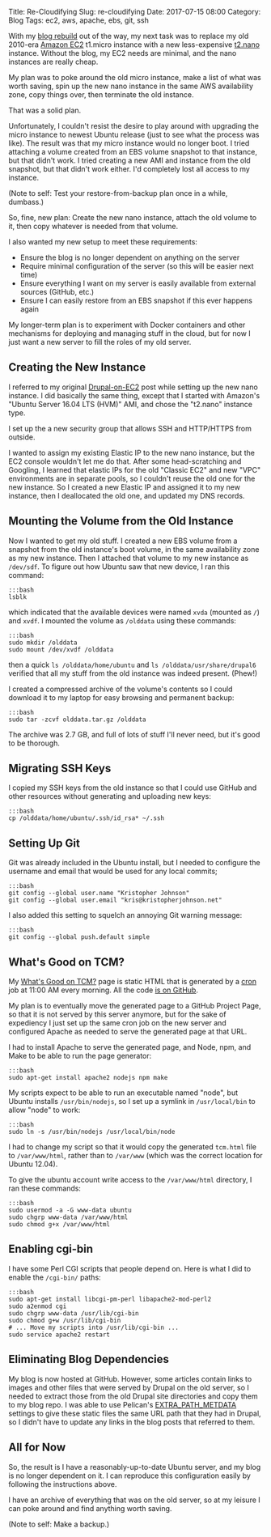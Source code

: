 Title: Re-Cloudifying
Slug: re-cloudifying
Date: 2017-07-15 08:00
Category: Blog
Tags: ec2, aws, apache, ebs, git, ssh


With my [blog rebuild](/rebuilding-my-blog-again.html) out of the way, my next task was to replace my old 2010-era [Amazon EC2](https://en.wikipedia.org/wiki/Amazon_Elastic_Compute_Cloud) t1.micro instance with a new less-expensive [t2.nano](https://aws.amazon.com/blogs/aws/ec2-update-t2-nano-instances-now-available/) instance.  Without the blog, my EC2 needs are minimal, and the nano instances are really cheap.

My plan was to poke around the old micro instance, make a list of what was worth saving, spin up the new nano instance in the same AWS availability zone, copy things over, then terminate the old instance.

That was a solid plan.

Unfortunately, I couldn't resist the desire to play around with upgrading the micro instance to newest Ubuntu release (just to see what the process was like).  The result was that my micro instance would no longer boot.  I tried attaching a volume created from an EBS volume snapshot to that instance, but that didn't work.  I tried creating a new AMI and instance from the old snapshot, but that didn't work either.  I'd completely lost all access to my instance.

(Note to self: Test your restore-from-backup plan once in a while, dumbass.)

So, fine, new plan: Create the new nano instance, attach the old volume to it, then copy whatever is needed from that volume.

I also wanted my new setup to meet these requirements:

- Ensure the blog is no longer dependent on anything on the server
- Require minimal configuration of the server (so this will be easier next time)
- Ensure everything I want on my server is easily available from external sources (GitHub, etc.)
- Ensure I can easily restore from an EBS snapshot if this ever happens again

My longer-term plan is to experiment with Docker containers and other mechanisms for deploying and managing stuff in the cloud, but for now I just want a new server to fill the roles of my old server.


Creating the New Instance
-------------------------

I referred to my original [Drupal-on-EC2](https://undefinedvalue.com/setting-drupal-6-ubuntu-1010-ec2.html) post while setting up the new nano instance.  I did basically the same thing, except that I started with Amazon's "Ubuntu Server 16.04 LTS (HVM)" AMI, and chose the "t2.nano" instance type.

I set up the a new security group that allows SSH and HTTP/HTTPS from outside.

I wanted to assign my existing Elastic IP to the new nano instance, but the EC2 console wouldn't let me do that.  After some head-scratching and Googling, I learned that elastic IPs for the old "Classic EC2" and new "VPC" environments are in separate pools, so I couldn't reuse the old one for the new instance.  So I created a new Elastic IP and assigned it to my new instance, then I deallocated the old one, and updated my DNS records.


Mounting the Volume from the Old Instance
-----------------------------------------

Now I wanted to get my old stuff.  I created a new EBS volume from a snapshot from the old instance's boot volume, in the same availability zone as my new instance.  Then I attached that volume to my new instance as `/dev/sdf`.  To figure out how Ubuntu saw that new device, I ran this command:

    :::bash
    lsblk

which indicated that the available devices were named `xvda` (mounted as `/`) and `xvdf`.  I mounted the volume as `/olddata` using these commands:

    :::bash
    sudo mkdir /olddata
    sudo mount /dev/xvdf /olddata

then a quick `ls /olddata/home/ubuntu` and `ls /olddata/usr/share/drupal6` verified that all my stuff from the old instance was indeed present. (Phew!)

I created a compressed archive of the volume's contents so I could download it to my laptop for easy browsing and permanent backup:

    :::bash
    sudo tar -zcvf olddata.tar.gz /olddata

The archive was 2.7 GB, and full of lots of stuff I'll never need, but it's good to be thorough.


Migrating SSH Keys
------------------

I copied my SSH keys from the old instance so that I could use GitHub and other resources without generating and uploading new keys:

    :::bash
    cp /olddata/home/ubuntu/.ssh/id_rsa* ~/.ssh


Setting Up Git
--------------

Git was already included in the Ubuntu install, but I needed to configure the username and email that would be used for any local commits;

    :::bash
    git config --global user.name "Kristopher Johnson"
    git config --global user.email "kris@kristopherjohnson.net"

I also added this setting to squelch an annoying Git warning message:

    :::bash
    git config --global push.default simple


What's Good on TCM?
-------------------

My [What's Good on TCM?](http://secretspacelab.com/tcm.html) page is static HTML that is generated by a [cron](https://en.wikipedia.org/wiki/Cron) job at 11:00 AM every morning.  All the code [is on GitHub](https://github.com/kristopherjohnson/kjtcmws).

My plan is to eventually move the generated page to a GitHub Project Page, so that it is not served by this server anymore, but for the sake of expediency I just set up the same cron job on the new server and configured Apache as needed to serve the generated page at that URL.

I had to install Apache to serve the generated page, and Node, npm, and Make to be able to run the page generator:

    :::bash
    sudo apt-get install apache2 nodejs npm make

My scripts expect to be able to run an executable named "node", but Ubuntu installs `/usr/bin/nodejs`, so I set up a symlink in `/usr/local/bin` to allow "node" to work:

    :::bash
    sudo ln -s /usr/bin/nodejs /usr/local/bin/node

I had to change my script so that it would copy the generated `tcm.html` file to `/var/www/html`, rather than to `/var/www` (which was the correct location for Ubuntu 12.04).

To give the ubuntu account write access to the `/var/www/html` directory, I ran these commands:

    :::bash
    sudo usermod -a -G www-data ubuntu
    sudo chgrp www-data /var/www/html
    sudo chmod g+x /var/www/html


Enabling cgi-bin
----------------

I have some Perl CGI scripts that people depend on.  Here is what I did to enable the `/cgi-bin/` paths:

    :::bash
    sudo apt-get install libcgi-pm-perl libapache2-mod-perl2
    sudo a2enmod cgi
    sudo chgrp www-data /usr/lib/cgi-bin
    sudo chmod g+w /usr/lib/cgi-bin
    # ... Move my scripts into /usr/lib/cgi-bin ...
    sudo service apache2 restart


Eliminating Blog Dependencies
-----------------------------

My blog is now hosted at GitHub.  However, some articles contain links to images and other files that were served by Drupal on the old server, so I needed to extract those from the old Drupal site directories and copy them to my blog repo.  I was able to use Pelican's [EXTRA_PATH_METDATA](http://docs.getpelican.com/en/stable/settings.html#metadata) settings to give these static files the same URL path that they had in Drupal, so I didn't have to update any links in the blog posts that referred to them.


All for Now
-----------

So, the result is I have a reasonably-up-to-date Ubuntu server, and my blog is no longer dependent on it.  I can reproduce this configuration easily by following the instructions above.

I have an archive of everything that was on the old server, so at my leisure I can poke around and find anything worth saving.

(Note to self: Make a backup.)

